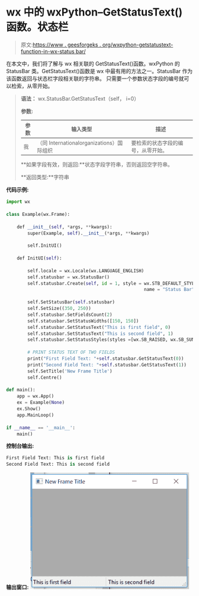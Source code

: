 # wx 中的 wxPython–GetStatusText()函数。状态栏

> 原文:[https://www . geesforgeks . org/wxpython-getstatustext-function-in-wx-status bar/](https://www.geeksforgeeks.org/wxpython-getstatustext-function-in-wx-statusbar/)

在本文中，我们将了解与 wx 相关联的 GetStatusText()函数。wxPython 的 StatusBar 类。GetStatusText()函数是 wx 中最有用的方法之一。StatusBar 作为该函数返回与状态栏字段相关联的字符串。
只需要一个参数状态字段的编号就可以检索，从零开始。

> **语法：** wx.StatusBar.GetStatusText（self， i=0）
> 
> **参数:**
> 
> | 参数 | 输入类型 | 描述 |
> | --- | --- | --- |
> | 我 | （同 Internationalorganizations）国际组织 | 要检索的状态字段的编号，从零开始。 |
> 
> **如果字段有效，则返回:**状态字段字符串，否则返回空字符串。
> 
> **返回类型:**字符串

**代码示例:**

```py
import wx

class Example(wx.Frame):

    def __init__(self, *args, **kwargs):
        super(Example, self).__init__(*args, **kwargs)

        self.InitUI()

    def InitUI(self):

        self.locale = wx.Locale(wx.LANGUAGE_ENGLISH)
        self.statusbar = wx.StatusBar()
        self.statusbar.Create(self, id = 1, style = wx.STB_DEFAULT_STYLE, 
                                                    name = "Status Bar")

        self.SetStatusBar(self.statusbar)
        self.SetSize((350, 250))
        self.statusbar.SetFieldsCount(2)
        self.statusbar.SetStatusWidths([150, 150])
        self.statusbar.SetStatusText("This is first field", 0)
        self.statusbar.SetStatusText("This is second field", 1)
        self.statusbar.SetStatusStyles(styles =[wx.SB_RAISED, wx.SB_SUNKEN])

        # PRINT STATUS TEXT OF TWO FIELDS
        print("First Field Text: "+self.statusbar.GetStatusText(0))
        print("Second Field Text: "+self.statusbar.GetStatusText(1))
        self.SetTitle('New Frame Title')
        self.Centre()

def main():
    app = wx.App()
    ex = Example(None)
    ex.Show()
    app.MainLoop()

if __name__ == '__main__':
    main()
```

**控制台输出:**

```py
First Field Text: This is first field
Second Field Text: This is second field

```

**输出窗口:**
![](img/b769397b1f598e7432d07884b788e142.png)